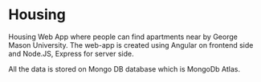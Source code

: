 # Housing

Housing Web App where people can find apartments near by George Mason University.
The web-app is created using Angular on frontend side and Node.JS, Express for server side.

All the data is stored on Mongo DB database which is MongoDb Atlas.
